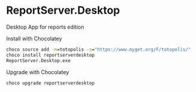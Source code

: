 # ReportServer.Desktop
Desktop App for reports edition

Install with Chocolatey
```bat
choco source add -n=totopolis -s="https://www.myget.org/F/totopolis/"
choco install reportserverdesktop
ReportServer.Desktop.exe
```

Upgrade with Chocolatey
```bat
choco upgrade reportserverdesktop
```

